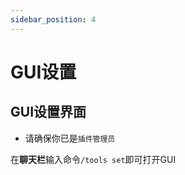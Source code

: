 ```yaml
---
sidebar_position: 4
---
```


# GUI设置

## GUI设置界面  

- 请确保你已是`插件管理员`

在**聊天栏**输入命令`/tools set`即可打开GUI
